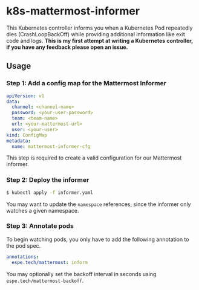 # k8s-mattermost-informer

This Kubernetes controller informs you when a Kubernetes Pod repeatedly dies (CrashLoopBackOff) while providing additional information like exit code and logs. **This is my first attempt at writing a Kubernetes controller, if you have any feedback please open an issue.**

## Usage

### Step 1: Add a config map for the Mattermost Informer
```yaml
apiVersion: v1
data:
  channel: <channel-name>
  password: <your-user-password>
  team: <team-name>
  url: <your-mattermost-url>
  user: <your-user>
kind: ConfigMap
metadata:
  name: mattermost-informer-cfg
```

This step is required to create a valid configuration for our Mattermost informer.

### Step 2: Deploy the informer
```bash
$ kubectl apply -f informer.yaml
```

You may want to update the `namespace` references, since the informer only watches a given namespace.

### Step 3: Annotate pods
To begin watching pods, you only have to add the following annotation to the pod spec.

```yaml
annotations:
  espe.tech/mattermost: inform
```

You may optionally set the backoff interval in seconds using `espe.tech/mattermost-backoff`.

